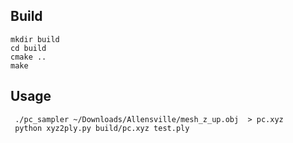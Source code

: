 ## Build
```
mkdir build
cd build
cmake ..
make 
```

## Usage
```
 ./pc_sampler ~/Downloads/Allensville/mesh_z_up.obj  > pc.xyz
 python xyz2ply.py build/pc.xyz test.ply  
 ```